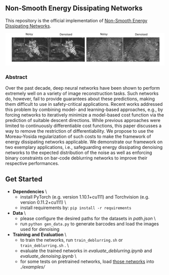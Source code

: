 
## Non-Smooth Energy Dissipating Networks

This repository is the official implementation of [Non-Smooth Energy Dissipating Networks]( ).

![Here comes the image](./denoising.png?raw=true "")

### Abstract
Over the past decade, deep neural networks have been shown to perform extremely well on a variety of image reconstruction tasks. Such networks do, however, fail to provide guarantees about these predictions, making them difficult to use in safety-critical applications. Recent works addressed this problem by combining model- and learning-based approaches, e.g., by forcing networks to iteratively minimize a model-based cost function via the prediction of suitable descent directions.
While previous approaches were limited to continuously differentiable cost functions, this paper discusses a way to remove the restriction of differentiability. We propose to use the Moreau-Yosida regularization of such costs to make the framework of energy dissipating networks applicable.  We demonstrate our framework on two exemplary applications, i.e., safeguarding energy dissipating denoising networks to the expected distribution of the noise as well as enforcing binary constraints on bar-code deblurring networks to improve their respective performances.  



## Get Started

- **Dependencies** \
  - install PyTorch (e.g. version 1.10.1+cu111) and Torchvision (e.g. version 0.11.2+cu111) \
  - install requirements by: `pip install -r requirements`
- **Data** \
  - please configure the desired paths for the datasets in *path.json* \
  - run `python gen_data.py` to generate barcodes and load the images used for denoising
- **Training and Evaluation** \
  - to train the networks, run `train_deblurring.sh` or `train_deblurring.sh` . \
  - evaluate the trained networks in *evaluate_deblurring.ipynb* and *evaluate_denoising.ipynb* \
  - for some tests on pretrained networks, load [those networks](https://drive.google.com/drive/folders/1WQ_8HSFYS0TAWtHEjCmnh1Tg5avQZcIv?usp=sharing) into *./examples/*
